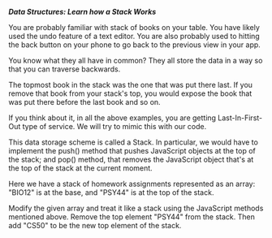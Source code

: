 ***Data Structures: Learn how a Stack Works***

You are probably familiar with stack of books on your table. You have likely used the undo feature of a text editor. You are also probably used to hitting the back button on your phone to go back to the previous view in your app.

You know what they all have in common? They all store the data in a way so that you can traverse backwards.

The topmost book in the stack was the one that was put there last. If you remove that book from your stack's top, you would expose the book that was put there before the last book and so on.

If you think about it, in all the above examples, you are getting Last-In-First-Out type of service. We will try to mimic this with our code.

This data storage scheme is called a Stack. In particular, we would have to implement the push() method that pushes JavaScript objects at the top of the stack; and pop() method, that removes the JavaScript object that's at the top of the stack at the current moment.


Here we have a stack of homework assignments represented as an array: "BIO12" is at the base, and "PSY44" is at the top of the stack.

Modify the given array and treat it like a stack using the JavaScript methods mentioned above. Remove the top element "PSY44" from the stack. Then add "CS50" to be the new top element of the stack.

